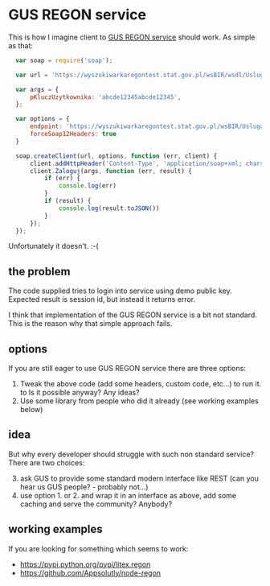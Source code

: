 # GUS REGON service #

This is how I imagine client to [GUS REGON service](http://bip.stat.gov.pl/dzialalnosc-statystyki-publicznej/rejestr-regon/interfejsyapi/jak-skorzystac-informacja-dla-podmiotow-komercyjnych/) should work. As simple as that:

```javascript
  var soap = require('soap');

  var url = 'https://wyszukiwarkaregontest.stat.gov.pl/wsBIR/wsdl/UslugaBIRzewnPubl.xsd';

  var args = {
      pKluczUzytkownika: 'abcde12345abcde12345',
  };

  var options = {
      endpoint: 'https://wyszukiwarkaregontest.stat.gov.pl/wsBIR/UslugaBIRzewnPubl.svc',
      forceSoap12Headers: true
  }

  soap.createClient(url, options, function (err, client) {
      client.addHttpHeader('Content-Type', 'application/soap+xml; charset=utf-8')
      client.Zaloguj(args, function (err, result) {
          if (err) {
              console.log(err)
          }
          if (result) {
              console.log(result.toJSON())
          }
      });
  });
```

Unfortunately it doesn't. :-(

## the problem ##
The code supplied tries to login into service using demo public key. Expected result is session id, but instead it returns error. 

I think that implementation of the GUS REGON service is a bit not standard. This is the reason why that simple approach fails. 

## options ##
If you are still eager to use GUS REGON service there are three options:

1. Tweak the above code (add some headers, custom code, etc...) to run it. to Is it possible anyway? Any ideas?
2. Use some library from people who did it already (see working examples below)

## idea ##
But why every developer should struggle with such non standard service? There are two choices:

3. ask GUS to provide some standard modern interface like REST (can you hear us GUS people? - probably not...)
4. use option 1. or 2. and wrap it in an interface as above, add some caching and serve the community? Anybody?

## working examples ##
If you are looking for something which seems to work:

* https://pypi.python.org/pypi/litex.regon
* https://github.com/Appsolutly/node-regon
